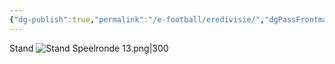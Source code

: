 ```yaml
---
{"dg-publish":true,"permalink":"/e-football/eredivisie/","dgPassFrontmatter":true}
---
```


Stand
![Stand Speelronde 13.png|300](/img/user/File%20Storage/Stand%20Speelronde%2013.png)






